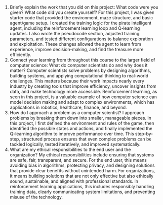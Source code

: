 1. Briefly explain the work that you did on this project: What code were you given? What code did you create yourself?
For this project, I was given starter code that provided the environment, maze structure, and basic agent/game setup. I created the training logic for the pirate intelligent agent, including the reinforcement learning loop and Q-learning updates. I also wrote the pseudocode section, adjusted training parameters, and tested different configurations to balance exploration and exploitation. These changes allowed the agent to learn from experience, improve decision-making, and find the treasure more efficiently.
2. Connect your learning from throughout this course to the larger field of computer science: What do computer scientists do and why does it matter?
Computer scientists solve problems by designing algorithms, building systems, and applying computational thinking to real-world challenges. This matters because their work impacts nearly every industry by creating tools that improve efficiency, uncover insights from data, and make technology more accessible. Reinforcement learning, as seen in this project, is a valuable example of how computer science can model decision making and adapt to complex environments, which has applications in robotics, healthcare, finance, and beyond.
3. How do I approach a problem as a computer scientist?
I approach problems by breaking them down into smaller, manageable pieces. In this project, I first defined the environment and rules of the game, then identified the possible states and actions, and finally implemented the Q-learning algorithm to improve performance over time. This step-by-step, structured process ensures that even complex problems can be tackled logically, tested iteratively, and improved systematically.
4. What are my ethical responsibilities to the end user and the organization?
My ethical responsibilities include ensuring that systems are safe, fair, transparent, and secure. For the end user, this means avoiding bias in algorithms, protecting privacy, and designing solutions that provide clear benefits without unintended harm. For organizations, it means building solutions that are not only effective but also ethically sound, sustainable, and aligned with professional standards. In reinforcement learning applications, this includes responsibly handling training data, clearly communicating system limitations, and preventing misuse of the technology.

